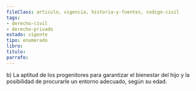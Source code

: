 ```yaml
---
fileClass: articulo, vigencia, historia-y-fuentes, codigo-civil
tags:
- derecho-civil
- derecho-privado
estado: vigente
tipo: enumerado
libro:
titulo:
parrafo:
---
```

b) La aptitud de los progenitores para garantizar el bienestar del hijo y la posibilidad de procurarle un entorno adecuado, según su edad.